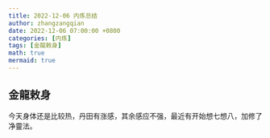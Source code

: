 ```yaml
---
title: 2022-12-06 内炼总结
author: zhangzangqian
date: 2022-12-06 07:00:00 +0800
categories: [内炼]
tags: [金龍敕身]
math: true
mermaid: true
---
```


## 金龍敕身

今天身体还是比较热，丹田有涨感，其余感应不强，最近有开始想七想八，加修了净靈法。